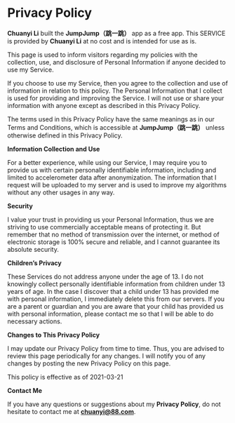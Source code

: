 # Privacy Policy

**Chuanyi Li** built the **JumpJump（跳一跳）** app as a free app. This SERVICE is provided by **Chuanyi Li** at no cost and is intended for use as is.

This page is used to inform visitors regarding my policies with the collection, use, and disclosure of Personal Information if anyone decided to use my Service.

If you choose to use my Service, then you agree to the collection and use of information in relation to this policy. The Personal Information that I collect is used for providing and improving the Service. I will not use or share your information with anyone except as described in this Privacy Policy.

The terms used in this Privacy Policy have the same meanings as in our Terms and Conditions, which is accessible at **JumpJump（跳一跳）** unless otherwise defined in this Privacy Policy.

**Information Collection and Use**

For a better experience, while using our Service, I may require you to provide us with certain personally identifiable information, including and limited to accelerometer data after anonymization. The information that I request will be uploaded to my server and is used to improve my algorithms without any other usages in any way.


**Security**

I value your trust in providing us your Personal Information, thus we are striving to use commercially acceptable means of protecting it. But remember that no method of transmission over the internet, or method of electronic storage is 100% secure and reliable, and I cannot guarantee its absolute security.

**Children’s Privacy**

These Services do not address anyone under the age of 13. I do not knowingly collect personally identifiable information from children under 13 years of age. In the case I discover that a child under 13 has provided me with personal information, I immediately delete this from our servers. If you are a parent or guardian and you are aware that your child has provided us with personal information, please contact me so that I will be able to do necessary actions.

**Changes to This Privacy Policy**

I may update our Privacy Policy from time to time. Thus, you are advised to review this page periodically for any changes. I will notify you of any changes by posting the new Privacy Policy on this page.

This policy is effective as of 2021-03-21

**Contact Me**

If you have any questions or suggestions about my **Privacy Policy**, do not hesitate to contact me at **chuanyi@88.com**.
